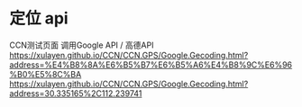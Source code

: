 # 定位 api
CCN测试页面 调用Google API / 高德API 
https://xulayen.github.io/CCN/CCN.GPS/Google.Gecoding.html?address=%E4%B8%8A%E6%B5%B7%E6%B5%A6%E4%B8%9C%E6%96%B0%E5%8C%BA
https://xulayen.github.io/CCN/CCN.GPS/Google.Gecoding.html?address=30.335165%2C112.239741
